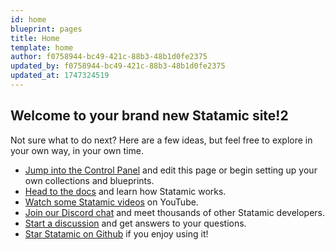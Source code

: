 ```yaml
---
id: home
blueprint: pages
title: Home
template: home
author: f0758944-bc49-421c-88b3-48b1d0fe2375
updated_by: f0758944-bc49-421c-88b3-48b1d0fe2375
updated_at: 1747324519
---
```

## Welcome to your brand new Statamic site!2

Not sure what to do next? Here are a few ideas, but feel free to explore in your own way, in your own time.

- [Jump into the Control Panel](/cp) and edit this page or begin setting up your own collections and blueprints.
- [Head to the docs](https://statamic.dev) and learn how Statamic works.
- [Watch some Statamic videos](https://youtube.com/statamic) on YouTube.
- [Join our Discord chat](https://statamic.com/discord) and meet thousands of other Statamic developers.
- [Start a discussion](https://github.com/statamic/cms/discussions) and get answers to your questions.
- [Star Statamic on Github](https://github.com/statamic/cms) if you enjoy using it!